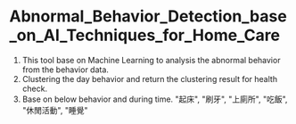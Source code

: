 # Abnormal_Behavior_Detection_base_on_AI_Techniques_for_Home_Care
1. This tool base on Machine Learning to analysis the abnormal behavior from the behavior data. 
2. Clustering the day behavior and return the clustering result for health check. 
3. Base on below behavior and during time. 
    "起床", "刷牙", "上廁所", "吃飯", "休閒活動", "睡覺"
